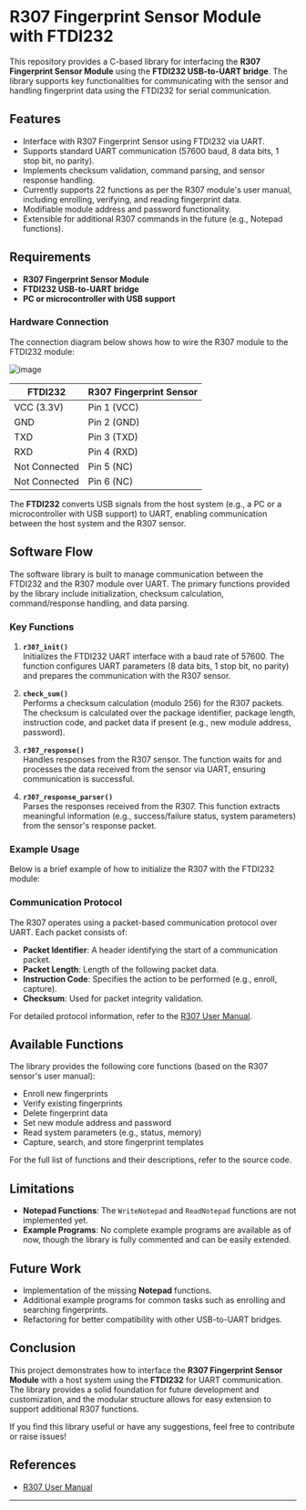 # R307 Fingerprint Sensor Module with FTDI232

This repository provides a C-based library for interfacing the **R307 Fingerprint Sensor Module** using the **FTDI232 USB-to-UART bridge**. The library supports key functionalities for communicating with the sensor and handling fingerprint data using the FTDI232 for serial communication.

## Features
- Interface with R307 Fingerprint Sensor using FTDI232 via UART.
- Supports standard UART communication (57600 baud, 8 data bits, 1 stop bit, no parity).
- Implements checksum validation, command parsing, and sensor response handling.
- Currently supports 22 functions as per the R307 module's user manual, including enrolling, verifying, and reading fingerprint data.
- Modifiable module address and password functionality.
- Extensible for additional R307 commands in the future (e.g., Notepad functions).

## Requirements
- **R307 Fingerprint Sensor Module**  
- **FTDI232 USB-to-UART bridge**
- **PC or microcontroller with USB support**

### Hardware Connection

The connection diagram below shows how to wire the R307 module to the FTDI232 module:

![image](https://github.com/user-attachments/assets/91e57c19-cda4-4811-a1ec-5fa89d3d77b9)

| **FTDI232**  | **R307 Fingerprint Sensor** |
|--------------|-----------------------------|
| VCC (3.3V)   | Pin 1 (VCC)                 |
| GND          | Pin 2 (GND)                 |
| TXD          | Pin 3 (TXD)                 |
| RXD          | Pin 4 (RXD)                 |
| Not Connected| Pin 5 (NC)                  |
| Not Connected| Pin 6 (NC)                  |

The **FTDI232** converts USB signals from the host system (e.g., a PC or a microcontroller with USB support) to UART, enabling communication between the host system and the R307 sensor.

## Software Flow

The software library is built to manage communication between the FTDI232 and the R307 module over UART. The primary functions provided by the library include initialization, checksum calculation, command/response handling, and data parsing.

### Key Functions

1. **`r307_init()`**  
   Initializes the FTDI232 UART interface with a baud rate of 57600. The function configures UART parameters (8 data bits, 1 stop bit, no parity) and prepares the communication with the R307 sensor.

2. **`check_sum()`**  
   Performs a checksum calculation (modulo 256) for the R307 packets. The checksum is calculated over the package identifier, package length, instruction code, and packet data if present (e.g., new module address, password).

3. **`r307_response()`**  
   Handles responses from the R307 sensor. The function waits for and processes the data received from the sensor via UART, ensuring communication is successful.

4. **`r307_response_parser()`**  
   Parses the responses received from the R307. This function extracts meaningful information (e.g., success/failure status, system parameters) from the sensor's response packet.

### Example Usage
Below is a brief example of how to initialize the R307 with the FTDI232 module:

### Communication Protocol
The R307 operates using a packet-based communication protocol over UART. Each packet consists of:
- **Packet Identifier**: A header identifying the start of a communication packet.
- **Packet Length**: Length of the following packet data.
- **Instruction Code**: Specifies the action to be performed (e.g., enroll, capture).
- **Checksum**: Used for packet integrity validation.

For detailed protocol information, refer to the [R307 User Manual](https://www.openhacks.com/uploadsproductos/r307_fingerprint_module_user_manual.pdf).

## Available Functions
The library provides the following core functions (based on the R307 sensor's user manual):
- Enroll new fingerprints
- Verify existing fingerprints
- Delete fingerprint data
- Set new module address and password
- Read system parameters (e.g., status, memory)
- Capture, search, and store fingerprint templates

For the full list of functions and their descriptions, refer to the source code.

## Limitations
- **Notepad Functions**: The `WriteNotepad` and `ReadNotepad` functions are not implemented yet.
- **Example Programs**: No complete example programs are available as of now, though the library is fully commented and can be easily extended.

## Future Work
- Implementation of the missing **Notepad** functions.
- Additional example programs for common tasks such as enrolling and searching fingerprints.
- Refactoring for better compatibility with other USB-to-UART bridges.

## Conclusion
This project demonstrates how to interface the **R307 Fingerprint Sensor Module** with a host system using the **FTDI232** for UART communication. The library provides a solid foundation for future development and customization, and the modular structure allows for easy extension to support additional R307 functions.

If you find this library useful or have any suggestions, feel free to contribute or raise issues!

## References
- [R307 User Manual](https://www.openhacks.com/uploadsproductos/r307_fingerprint_module_user_manual.pdf)

---
